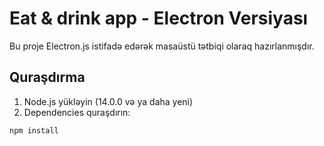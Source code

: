# Eat & drink app - Electron Versiyası

Bu proje Electron.js istifadə edərək masaüstü tətbiqi olaraq hazırlanmışdır.

## Quraşdırma

1. Node.js yükləyin (14.0.0 və ya daha yeni)
2. Dependencies quraşdırın:
```bash
npm install
```